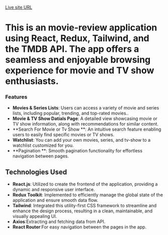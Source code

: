 [Live site URL](https://moviereview2023.netlify.app/)
# This is an  movie-review application using React, Redux, Tailwind, and the TMDB API. The app offers a seamless and enjoyable browsing experience for movie and TV show enthusiasts.

### Features 
- **Movies & Series Lists**: Users can access a variety of movie and series lists, including popular, trending, and top-rated movies..
- **Movie & TV Show Datials Page**:  A detailed view showcasing movie or TV show information, along with recommendations for similar content.
- **Search For Movie or Tv Show **: An intuitive search feature enabling users to easily find specific movies or TV shows.
- **Watchlist**: You can add your own movies, series, and tv-show to a watchlist customized for you.
- **Pagination **: Smooth pagination functionality for effortless navigation between pages.
  
## Technologies Used
- **React.js**: Utilized to create the frontend of the application, providing a dynamic and responsive user interface.
- **Redux Toolkit**: Implemented to efficiently manage the global state of the application and ensure smooth data flow.
- **Tailwind**: Integrated this utility-first CSS framework to streamline and enhance the design process, resulting in a clean, maintainable, and visually appealing UI.
- **Axios**:Extracting and fetching data from API.
- **React Router**:For easy navigation between the pages in the app.
